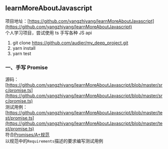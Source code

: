 ## learnMoreAboutJavascript

项目地址：[https://github.com/yangzhiyang/learnMoreAboutJavascript](https://github.com/yangzhiyang/learnMoreAboutJavascript)  
个人学习项目，尝试使用 ts 手写各种 JS api

1. git clone https://github.com/audier/my_deep_project.git
2. yarn install
3. yarn test

### 一、手写 Promise

源码：[https://github.com/yangzhiyang/learnMoreAboutJavascript/blob/master/src/promise.ts](https://github.com/yangzhiyang/learnMoreAboutJavascript/blob/master/src/promise.ts)  
测试用例：[https://github.com/yangzhiyang/learnMoreAboutJavascript/blob/master/test/promise.ts](https://github.com/yangzhiyang/learnMoreAboutJavascript/blob/master/test/promise.ts)  
符合[Promises/A+规范](https://promisesaplus.com/)  
以规范中的`Requirements`描述的要求编写测试用例
